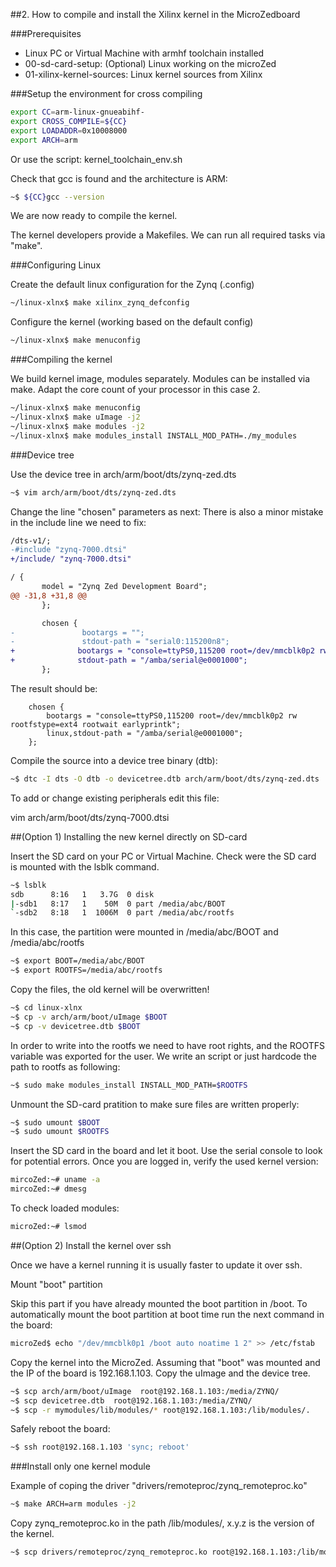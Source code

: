 ##2. How to compile and install the Xilinx kernel in the MicroZedboard

###Prerequisites

- Linux PC or Virtual Machine with armhf toolchain installed
- 00-sd-card-setup: (Optional) Linux working on the microZed
- 01-xilinx-kernel-sources: Linux kernel sources from Xilinx

###Setup the environment for cross compiling

```sh
export CC=arm-linux-gnueabihf- 
export CROSS_COMPILE=${CC}
export LOADADDR=0x10008000
export ARCH=arm
```

Or use the script: kernel_toolchain_env.sh
	
Check that gcc is found and the architecture is ARM:
```sh
~$ ${CC}gcc --version
```

We are now ready to compile the kernel.

The kernel developers provide a Makefiles.
We can run all required tasks via "make".

###Configuring Linux

Create the default linux configuration for the Zynq (.config)
 ```sh
~/linux-xlnx$ make xilinx_zynq_defconfig
```
		
Configure the kernel (working based on the default config)
```sh
~/linux-xlnx$ make menuconfig
```

###Compiling the kernel

We build kernel image, modules separately. Modules can be installed via make.
Adapt the core count of your processor in this case 2.

```sh
~/linux-xlnx$ make menuconfig
~/linux-xlnx$ make uImage -j2
~/linux-xlnx$ make modules -j2
~/linux-xlnx$ make modules_install INSTALL_MOD_PATH=./my_modules 
```

###Device tree

 Use the device tree in arch/arm/boot/dts/zynq-zed.dts
 
 ```sh
~$ vim arch/arm/boot/dts/zynq-zed.dts
```

Change the line "chosen" parameters as next:
There is also a minor mistake in the include line we need to fix:

 ```diff
 /dts-v1/;
-#include "zynq-7000.dtsi"
+/include/ "zynq-7000.dtsi"
 
 / {
        model = "Zynq Zed Development Board";
@@ -31,8 +31,8 @@
        };
 
        chosen {
-               bootargs = "";
-               stdout-path = "serial0:115200n8";
+              bootargs = "console=ttyPS0,115200 root=/dev/mmcblk0p2 rw rootfstype=ext4 rootwait earlyprintk";
+              stdout-path = "/amba/serial@e0001000";
        };
 ```

 The result should be:
 
     	chosen {
     		bootargs = "console=ttyPS0,115200 root=/dev/mmcblk0p2 rw rootfstype=ext4 rootwait earlyprintk";
     		linux,stdout-path = "/amba/serial@e0001000";
     	};

Compile the source into a device tree binary (dtb):

 ```sh
~$ dtc -I dts -O dtb -o devicetree.dtb arch/arm/boot/dts/zynq-zed.dts 
 ```

To add or change existing peripherals edit this file:

vim arch/arm/boot/dts/zynq-7000.dtsi
	        

##(Option 1) Installing the new kernel directly on SD-card
 
Insert the SD card on your PC or Virtual Machine.
Check were the SD card is mounted with the lsblk command. 

```sh
~$ lsblk
sdb      8:16   1   3.7G  0 disk 
|-sdb1   8:17   1    50M  0 part /media/abc/BOOT
`-sdb2   8:18   1  1006M  0 part /media/abc/rootfs
```

In this case, the partition were mounted in /media/abc/BOOT and /media/abc/rootfs
 
 ```sh
~$ export BOOT=/media/abc/BOOT
~$ export ROOTFS=/media/abc/rootfs
```

Copy the files, the old kernel will be overwritten!

```sh
~$ cd linux-xlnx
~$ cp -v arch/arm/boot/uImage $BOOT
~$ cp -v devicetree.dtb $BOOT
```

In order to write into the rootfs we need to have root rights, and the ROOTFS variable was exported for the user.
We write an script or just hardcode the path to rootfs as following:

```sh
~$ sudo make modules_install INSTALL_MOD_PATH=$ROOTFS
```

Unmount the SD-card pratition to make sure files are written properly:

```sh
~$ sudo umount $BOOT
~$ sudo umount $ROOTFS
```

Insert the SD card in the board and let it boot.
Use the serial console to look for potential errors.
Once you are logged in, verify the used kernel version:

```sh
mircoZed:~# uname -a
mircoZed:~# dmesg
```

To check loaded modules:

```sh
microZed:~# lsmod
```

##(Option 2) Install the kernel over ssh
 
Once we have a kernel running it is usually faster to update it over ssh.

Mount "boot" partition

Skip this part if you have already mounted the boot partition in /boot.
To automatically mount the boot partition at boot time run the next command in the board:

```sh
microZed$ echo "/dev/mmcblk0p1 /boot auto noatime 1 2" >> /etc/fstab
```

Copy the kernel into the MicroZed.
Assuming that "boot" was mounted and the IP of the board is 192.168.1.103.
Copy the uImage and the device tree.

```sh
~$ scp arch/arm/boot/uImage  root@192.168.1.103:/media/ZYNQ/
~$ scp devicetree.dtb  root@192.168.1.103:/media/ZYNQ/
~$ scp -r mymodules/lib/modules/* root@192.168.1.103:/lib/modules/.
```

Safely reboot the board:

```sh
~$ ssh root@192.168.1.103 'sync; reboot'
```

###Install only one kernel module 

Example of coping the driver "drivers/remoteproc/zynq_remoteproc.ko" 

```sh
~$ make ARCH=arm modules -j2
```

Copy zynq_remoteproc.ko in the path /lib/modules/, x.y.z is the version of the kernel.

```sh
~$ scp drivers/remoteproc/zynq_remoteproc.ko root@192.168.1.103:/lib/modules/x.y.z/kernel/drivers/remoteproc/zynq_remoteproc.ko 
```
